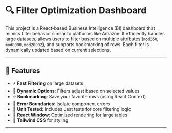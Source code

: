 # 🔍 Filter Optimization Dashboard

This project is a React-based Business Intelligence (BI) dashboard that mimics filter behavior similar to platforms like Amazon. It efficiently handles large datasets, allows users to filter based on multiple attributes (`mod350`, `mod8000`, `mod20002`), and supports bookmarking of rows. Each filter is dynamically updated based on current selections.

---

## 🚀 Features

- ⚡ **Fast Filtering** on large datasets
- 🔁 **Dynamic Options**: Filters adjust based on selected values
- ⭐ **Bookmarking**: Save your favorite rows (using React Context)
- 🧱 **Error Boundaries**: Isolate component errors
- 🧪 **Unit Tested**: Includes Jest tests for core filtering logic
- 💨 **React Window**: Optimized rendering for large tables
- 🎨 **Tailwind CSS** for styling

---